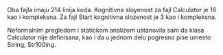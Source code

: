 Oba fajla imaju 214 linija koda. Kognitivna sloyenost za fajl Calculator je 16 kao i kompleksna.
Za fajl Start kognitivna slozenost je 3 kao i kompleksna.

Neformalnim pregledom i statickom analizom ustanovila sam da klasa Calculator nije definisana, kao i da u jednom delu pogresno pise umesto String, Str100ing.
